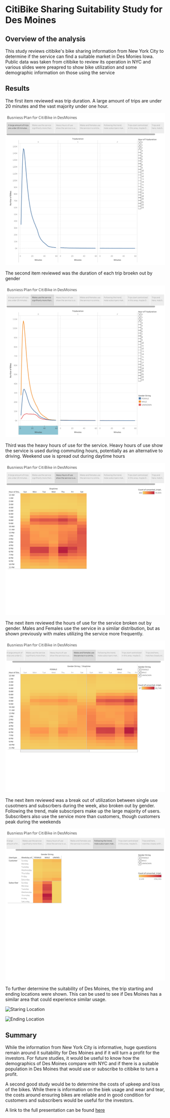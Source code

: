 # CitiBike Sharing Suitability Study for Des Moines

## Overview of the analysis

This study reviews citibike's bike sharing information from New York City to determine if the service can find a suitable market in Des Monies Iowa. Public data was taken from citibike to review its operation in NYC and various slides were preapred to show bike utilization and some demographic information on those using the service

## Results

The first item reviewed was trip duration. A large amount of trips are under 20 minutes and the vast majority under one hour.

![](https://github.com/UnBearAble1/bikesharing/blob/main/Resources/Business%20Plan%20Slide%20(1).png)

The second item reviewed was the duration of each trip broekn out by gender

![](https://github.com/UnBearAble1/bikesharing/blob/main/Resources/Business%20Plan%20Slide%20(2).png)

Third was the heavy hours of use for the service. Heavy hours of use show the service is used during commuting hours, potentially as an alternative to driving. Weekend use is spread out during daytime hours

![](https://github.com/UnBearAble1/bikesharing/blob/main/Resources/Business%20Plan%20Slide%20(3).png)

The next item reviewed the hours of use for the service broken out by gender. Males and Females use the service in a similar distribution, but as shown previously with males utilizing the service more frequently.

![](https://github.com/UnBearAble1/bikesharing/blob/main/Resources/Business%20Plan%20Slide%20(4).png)

The next item reviewed was a break out of utilization between single use cusotmers and subscrbers during the week, also broken out by gender. Following the trend, male subscripers make up the large majority of users. Subscribers also use the service more than customers, though customers peak during the weekends

![](https://github.com/UnBearAble1/bikesharing/blob/main/Resources/Business%20Plan%20Slide%20(5).png)

To further determine the suitability of Des Moines, the trip starting and ending locations were shown. This can be used to see if Des Moines has a similar area that could experience similar usage.

![Staring Location
](https://github.com/UnBearAble1/bikesharing/blob/main/Resources/Business%20Plan%20Slide%20(6).png)

![Ending Location
](https://github.com/UnBearAble1/bikesharing/blob/main/Resources/Business%20Plan%20Slide%20(7).png)

## Summary

While the information from New York City is informative, huge questions remain around it suitability for Des Moines and if it will turn a profit for the investors. For future studies, it would be useful to know how the demographics of Des Moines compare with NYC and if there is a suitable population in Des Moines that would use or subscribe to citibike to turn a profit. 

A second good study would be to determine the costs of upkeep and loss of the bikes. While there is information on the biek usage and wear and tear, the costs around ensuring bikes are reliable and in good condition for customers and subscribers would be useful for the investors.

A link to the full presentation can be found [here](https://public.tableau.com/app/profile/jeremiah.slinde/viz/Module15challenge_16776985856700/BusniessPlanforCitiBikeinDesMoines?publish=yes)
